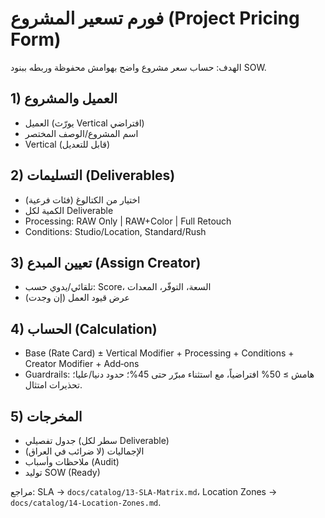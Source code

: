 # فورم تسعير المشروع (Project Pricing Form)

الهدف: حساب سعر مشروع واضح بهوامش محفوظة وربطه ببنود SOW.

## 1) العميل والمشروع
- العميل (يورّث Vertical افتراضي)
- اسم المشروع/الوصف المختصر
- Vertical (قابل للتعديل)

## 2) التسليمات (Deliverables)
- اختيار من الكتالوغ (فئات فرعية)
- الكمية لكل Deliverable
- Processing: RAW Only | RAW+Color | Full Retouch
- Conditions: Studio/Location, Standard/Rush

## 3) تعيين المبدع (Assign Creator)
- تلقائي/يدوي حسب: Score، السعة، التوفّر، المعدات
- عرض قيود العمل (إن وجدت)

## 4) الحساب (Calculation)
- Base (Rate Card) ± Vertical Modifier + Processing + Conditions + Creator Modifier + Add‑ons
- Guardrails: هامش ≥ 50% افتراضياً، مع استثناء مبرّر حتى 45%؛ حدود دنيا/عليا؛ تحذيرات امتثال.

## 5) المخرجات
- جدول تفصيلي (سطر لكل Deliverable)
- الإجماليات (لا ضرائب في العراق)
- ملاحظات وأسباب (Audit)
- توليد SOW (Ready)

مراجع: SLA → `docs/catalog/13-SLA-Matrix.md`، Location Zones → `docs/catalog/14-Location-Zones.md`.
